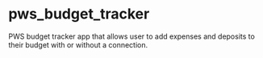 # pws_budget_tracker
PWS budget tracker app that allows user  to add expenses and deposits to their budget with or without a connection. 
